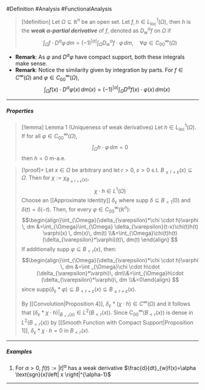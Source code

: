 #Definition #Analysis #FunctionalAnalysis 

> [!definition]
> Let $\Omega \subseteq \mathbb{R}^n$ be an open set. Let $f,h\in L^{1}_{\text{loc}}(\Omega)$, then $h$ is the ***weak $\alpha$-partial derivative*** of $f$, denoted as $D^\alpha_{w}f$ on $\Omega$ if $$\int_{\Omega}^{} f\cdot D^\alpha\varphi \, dm=(-1)^{\left| \alpha \right| }\int_{\Omega}^{}  D^\alpha_{w}f\cdot \varphi\, dm,\quad \forall\varphi\in C_{00}^\infty(\Omega)  $$
- **Remark**: As $\varphi$ and $D^\alpha\varphi$ have compact support, both these integrals make sense. 
- **Remark**: Notice the similarity given by integration by parts. For $f\in C^{\infty}(\Omega)$ and $\varphi\in C^{\infty}_{00}(\Omega)$, $$\int_{\Omega}^{} f(x)\cdot D^\alpha\varphi(x) \, dm(x)=(-1)^{\left| \alpha \right| }\int_{\Omega}^{}  D^\alpha f(x)\cdot \varphi(x)\, dm(x) $$
---
##### Properties
> [!lemma] Lemma 1 (Uniqueness of weak derivatives)
> Let $h\in L^1_{\text{loc}}(\Omega)$. If for all $\varphi\in C^{\infty}_{00}(\Omega)$, $$\int_{\Omega}^{} h\cdot \varphi\, dm =0$$then $h=0$ $m$-a.e.

> [!proof]+
> Let $x\in \Omega$ be arbitrary and let $r>0$, $\varepsilon>0$ s.t. $B_{\leq r+\varepsilon}(x)\subseteq\Omega$. Then for $\chi:=\chi_{B_{\leq r+\varepsilon}(x)}$, $$\chi \cdot h\in L^1(\Omega)$$
> Choose an [[Approximate Identity]] $\delta_{\varepsilon}$ where $\text{supp }\delta \subseteq B_{<1}(0)$ and $\delta(t)=\delta(-t)$. Then, for every $\varphi\in C_{00}^\infty(\mathbb{R}^n)$: $$\begin{align}\int_{\Omega}(\delta_{\varepsilon}*\chi \cdot h)\varphi  \, dm &=\int_{\Omega}\int_{\Omega} \delta_{\varepsilon}(t-x)\chi(t)h(t) \varphi(x)  \, dm(x)\, dm(t) \\&=\int_{\Omega}\chi(t)h(t)(\delta_{\varepsilon}*\varphi)(t)\, dm(t) \end{align} $$If additionally $\text{supp }\varphi \subseteq B_{< r}(x)$, then: $$\begin{align}\int_{\Omega}(\delta_{\varepsilon}*\chi \cdot h)\varphi \, dm &=\int _{\Omega}\chi \cdot h\cdot (\delta_{\varepsilon}*\varphi)\, dm\\&=\int_{\Omega}h\cdot (\delta_{\varepsilon}*\varphi)\, dm
> \\&=0\end{align} $$since $\text{supp}(\delta_{\varepsilon}*\varphi)\subseteq B_{<r+\varepsilon}(x)\subseteq B_{\leq r+\varepsilon}(x)$.
> 
> By [[Convolution|Proposition 4]], $\delta_{\varepsilon}*(\chi \cdot h)\in C^{\infty}(\Omega)$ and it follows that $(\delta_{\varepsilon}*\chi \cdot h)|_{B_{<r}(x)}\in L^2(B_{<r}(x))$. Since $C_{00}^\infty(B_{<r}(x))$ is dense in $L^2(B_{<r}(x))$ by [[Smooth Function with Compact Support|Proposition 1]], $\delta_{\varepsilon}*\chi \cdot h=0$ in $B_{<r}(x)$. 
---
##### Examples
1. For $\alpha>0$, $f(t):=\left| t \right|^\alpha$ has a weak derivative $\frac{d}{dt}_{w}f(x)=\alpha \text{sgn}(x)\left| x \right|^{\alpha-1}$
---